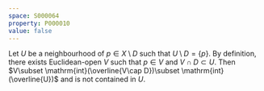 ```yaml
---
space: S000064
property: P000010
value: false
---
```


Let $U$ be a neighbourhood of $p\in X\setminus D$ such that $U\setminus D=\{p\}$. By definition, there
exists Euclidean-open $V$ such that $p\in V$ and $V\cap D\subset U$.
Then $V\subset \mathrm{int}(\overline{V\cap D})\subset \mathrm{int}(\overline{U})$ and is not contained in $U$.
